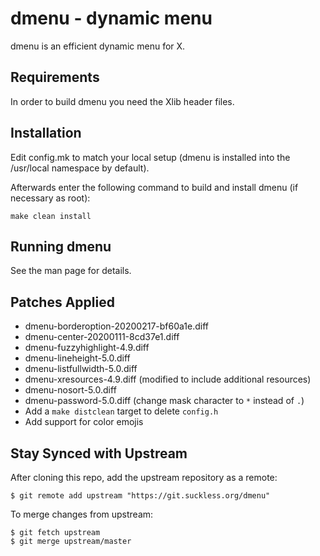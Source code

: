 dmenu - dynamic menu
====================
dmenu is an efficient dynamic menu for X.


Requirements
------------
In order to build dmenu you need the Xlib header files.


Installation
------------
Edit config.mk to match your local setup (dmenu is installed into
the /usr/local namespace by default).

Afterwards enter the following command to build and install dmenu
(if necessary as root):

    make clean install


Running dmenu
-------------
See the man page for details.

Patches Applied
---------------

- dmenu-borderoption-20200217-bf60a1e.diff
- dmenu-center-20200111-8cd37e1.diff
- dmenu-fuzzyhighlight-4.9.diff
- dmenu-lineheight-5.0.diff
- dmenu-listfullwidth-5.0.diff
- dmenu-xresources-4.9.diff (modified to include additional resources)
- dmenu-nosort-5.0.diff
- dmenu-password-5.0.diff (change mask character to `*` instead of `.`)
- Add a `make distclean` target to delete `config.h`
- Add support for color emojis

Stay Synced with Upstream
-------------------------

After cloning this repo, add the upstream repository as a remote:

    $ git remote add upstream "https://git.suckless.org/dmenu"

To merge changes from upstream:

    $ git fetch upstream
    $ git merge upstream/master

